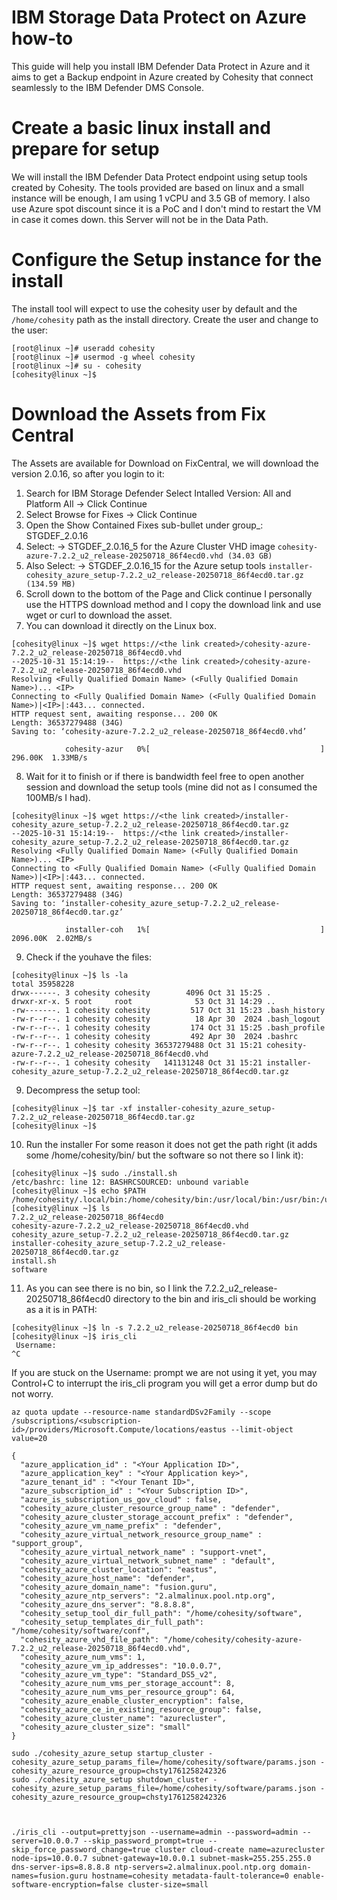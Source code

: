 # IBM Storage Data Protect on Azure how-to
This guide will help you install IBM Defender Data Protect in Azure and it aims to get a Backup endpoint in Azure created by Cohesity that connect seamlessly to the IBM Defender DMS Console.


# Create a basic linux install and prepare for setup
We will install the IBM Defender Data Protect endpoint using setup tools created by Cohesity. The tools provided are based on linux and a small instance will be enough, I am using 1 vCPU and 3.5 GB of memory. I also use Azure spot discount since it is a PoC and I don't mind to restart the VM in case it comes down. this Server will not be in the Data Path.

# Configure the Setup instance for the install
The install tool will expect to use the cohesity user by default and the `/home/cohesity` path as the install directory.
Create the user and change to the user:
```
[root@linux ~]# useradd cohesity
[root@linux ~]# usermod -g wheel cohesity
[root@linux ~]# su - cohesity
[cohesity@linux ~]$
```


# Download the Assets from Fix Central
The Assets are available for Download on FixCentral, we will download the version 2.0.16, so after you login to it:
1) Search for IBM Storage Defender Select Intalled Version: All and Platform All -> Click Continue 
2) Select Browse for Fixes -> Click Continue 
3) Open the Show Contained Fixes sub-bullet under group_: STGDEF_2.0.16
4) Select:
   -> STGDEF_2.0.16_5 for the Azure Cluster VHD image `cohesity-azure-7.2.2_u2_release-20250718_86f4ecd0.vhd (34.03 GB)`
5) Also Select:
   -> STGDEF_2.0.16_15 for the Azure setup tools `installer-cohesity_azure_setup-7.2.2_u2_release-20250718_86f4ecd0.tar.gz (134.59 MB)`
6) Scroll down to the bottom of the Page and Click continue
I personally use the HTTPS download method and I copy the download link and use wget or curl to download the asset.
7) You can download it directly on the Linux box.
```
[cohesity@linux ~]$ wget https://<the link created>/cohesity-azure-7.2.2_u2_release-20250718_86f4ecd0.vhd
--2025-10-31 15:14:19--  https://<the link created>/cohesity-azure-7.2.2_u2_release-20250718_86f4ecd0.vhd
Resolving <Fully Qualified Domain Name> (<Fully Qualified Domain Name>)... <IP>
Connecting to <Fully Qualified Domain Name> (<Fully Qualified Domain Name>)|<IP>|:443... connected.
HTTP request sent, awaiting response... 200 OK
Length: 36537279488 (34G)
Saving to: ‘cohesity-azure-7.2.2_u2_release-20250718_86f4ecd0.vhd’

            cohesity-azur   0%[                                      ] 296.00K  1.33MB/s
```
8) Wait for it to finish or if there is bandwidth feel free to open another session and download the setup tools (mine did not as I consumed the 100MB/s I had).
```
[cohesity@linux ~]$ wget https://<the link created>/installer-cohesity_azure_setup-7.2.2_u2_release-20250718_86f4ecd0.tar.gz
--2025-10-31 15:14:19--  https://<the link created>/installer-cohesity_azure_setup-7.2.2_u2_release-20250718_86f4ecd0.tar.gz
Resolving <Fully Qualified Domain Name> (<Fully Qualified Domain Name>)... <IP>
Connecting to <Fully Qualified Domain Name> (<Fully Qualified Domain Name>)|<IP>|:443... connected.
HTTP request sent, awaiting response... 200 OK
Length: 36537279488 (34G)
Saving to: ‘installer-cohesity_azure_setup-7.2.2_u2_release-20250718_86f4ecd0.tar.gz’

            installer-coh   1%[                                      ] 2096.00K  2.02MB/s
```

9) Check if the youhave the files:
```
[cohesity@linux ~]$ ls -la
total 35958228
drwx------. 3 cohesity cohesity        4096 Oct 31 15:25 .
drwxr-xr-x. 5 root     root              53 Oct 31 14:29 ..
-rw-------. 1 cohesity cohesity         517 Oct 31 15:23 .bash_history
-rw-r--r--. 1 cohesity cohesity          18 Apr 30  2024 .bash_logout
-rw-r--r--. 1 cohesity cohesity         174 Oct 31 15:25 .bash_profile
-rw-r--r--. 1 cohesity cohesity         492 Apr 30  2024 .bashrc
-rw-r--r--. 1 cohesity cohesity 36537279488 Oct 31 15:21 cohesity-azure-7.2.2_u2_release-20250718_86f4ecd0.vhd
-rw-r--r--. 1 cohesity cohesity   141131248 Oct 31 15:21 installer-cohesity_azure_setup-7.2.2_u2_release-20250718_86f4ecd0.tar.gz
```

9) Decompress the setup tool:
```
[cohesity@linux ~]$ tar -xf installer-cohesity_azure_setup-7.2.2_u2_release-20250718_86f4ecd0.tar.gz
[cohesity@linux ~]$ 
```

10) Run the installer
For some reason it does not get the path right (it adds some /home/cohesity/bin/ but the software so not there so I link it):
```
[cohesity@linux ~]$ sudo ./install.sh
/etc/bashrc: line 12: BASHRCSOURCED: unbound variable
[cohesity@linux ~]$ echo $PATH
/home/cohesity/.local/bin:/home/cohesity/bin:/usr/local/bin:/usr/bin:/usr/local/sbin:/usr/sbin
[cohesity@linux ~]$ ls
7.2.2_u2_release-20250718_86f4ecd0
cohesity-azure-7.2.2_u2_release-20250718_86f4ecd0.vhd
cohesity_azure_setup-7.2.2_u2_release-20250718_86f4ecd0.tar.gz
installer-cohesity_azure_setup-7.2.2_u2_release-20250718_86f4ecd0.tar.gz
install.sh
software
```
11) As you can see there is no bin, so I link the 7.2.2_u2_release-20250718_86f4ecd0 directory to the bin and iris_cli should be working as a it is in PATH:
```
[cohesity@linux ~]$ ln -s 7.2.2_u2_release-20250718_86f4ecd0 bin
[cohesity@linux ~]$ iris_cli
 Username:
^C
```
If you are stuck on the Username: prompt we are not using it yet, you may Control+C to interrupt the iris_cli program you will get a error dump but do not worry.




```
az quota update --resource-name standardDSv2Family --scope /subscriptions/<subscription-id>/providers/Microsoft.Compute/locations/eastus --limit-object value=20
```

```
{
  "azure_application_id" : "<Your Application ID>",
  "azure_application_key" : "<Your Application key>",
  "azure_tenant_id" : "<Your Tenant ID>",
  "azure_subscription_id" : "<Your Subscription ID>",
  "azure_is_subscription_us_gov_cloud" : false,
  "cohesity_azure_cluster_resource_group_name" : "defender",
  "cohesity_azure_cluster_storage_account_prefix" : "defender",
  "cohesity_azure_vm_name_prefix" : "defender",
  "cohesity_azure_virtual_network_resource_group_name" : "support_group",
  "cohesity_azure_virtual_network_name" : "support-vnet",
  "cohesity_azure_virtual_network_subnet_name" : "default",
  "cohesity_azure_cluster_location": "eastus",
  "cohesity_azure_host_name": "defender",
  "cohesity_azure_domain_name": "fusion.guru",
  "cohesity_azure_ntp_servers": "2.almalinux.pool.ntp.org",
  "cohesity_azure_dns_server": "8.8.8.8",
  "cohesity_setup_tool_dir_full_path": "/home/cohesity/software",
  "cohesity_setup_templates_dir_full_path": "/home/cohesity/software/conf",
  "cohesity_azure_vhd_file_path": "/home/cohesity/cohesity-azure-7.2.2_u2_release-20250718_86f4ecd0.vhd",
  "cohesity_azure_num_vms": 1,
  "cohesity_azure_vm_ip_addresses": "10.0.0.7",
  "cohesity_azure_vm_type": "Standard_DS5_v2",
  "cohesity_azure_num_vms_per_storage_account": 8,
  "cohesity_azure_num_vms_per_resource_group": 64,
  "cohesity_azure_enable_cluster_encryption": false,
  "cohesity_azure_ce_in_existing_resource_group": false,
  "cohesity_azure_cluster_name": "azurecluster",
  "cohesity_azure_cluster_size": "small"
}
```








```
sudo ./cohesity_azure_setup startup_cluster -cohesity_azure_setup_params_file=/home/cohesity/software/params.json -cohesity_azure_resource_group=chsty1761258242326
sudo ./cohesity_azure_setup shutdown_cluster -cohesity_azure_setup_params_file=/home/cohesity/software/params.json -cohesity_azure_resource_group=chsty1761258242326



./iris_cli --output=prettyjson --username=admin --password=admin --server=10.0.0.7 --skip_password_prompt=true --skip_force_password_change=true cluster cloud-create name=azurecluster node-ips=10.0.0.7 subnet-gateway=10.0.0.1 subnet-mask=255.255.255.0 dns-server-ips=8.8.8.8 ntp-servers=2.almalinux.pool.ntp.org domain-names=fusion.guru hostname=cohesity metadata-fault-tolerance=0 enable-software-encryption=false cluster-size=small
```
